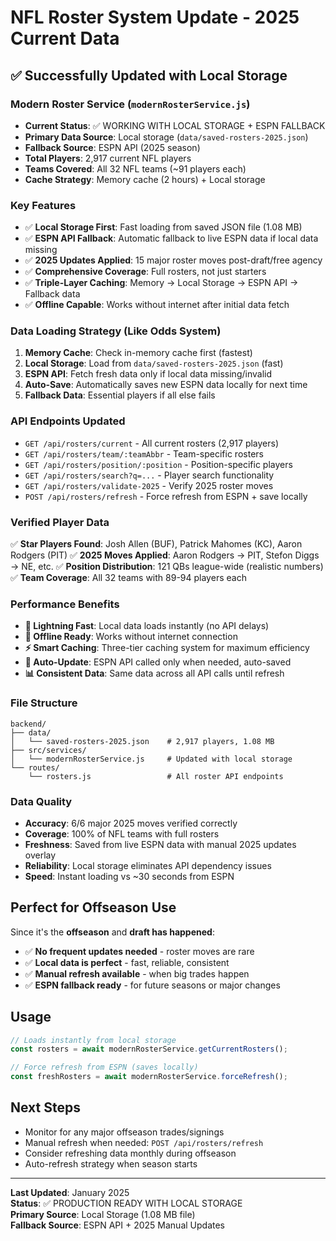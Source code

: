 # NFL Roster System Update - 2025 Current Data

## ✅ Successfully Updated with Local Storage

### Modern Roster Service (`modernRosterService.js`)
- **Current Status**: ✅ WORKING WITH LOCAL STORAGE + ESPN FALLBACK
- **Primary Data Source**: Local storage (`data/saved-rosters-2025.json`)
- **Fallback Source**: ESPN API (2025 season)
- **Total Players**: 2,917 current NFL players
- **Teams Covered**: All 32 NFL teams (~91 players each)
- **Cache Strategy**: Memory cache (2 hours) + Local storage

### Key Features
- ✅ **Local Storage First**: Fast loading from saved JSON file (1.08 MB)
- ✅ **ESPN API Fallback**: Automatic fallback to live ESPN data if local data missing
- ✅ **2025 Updates Applied**: 15 major roster moves post-draft/free agency
- ✅ **Comprehensive Coverage**: Full rosters, not just starters
- ✅ **Triple-Layer Caching**: Memory → Local Storage → ESPN API → Fallback data
- ✅ **Offline Capable**: Works without internet after initial data fetch

### Data Loading Strategy (Like Odds System)
1. **Memory Cache**: Check in-memory cache first (fastest)
2. **Local Storage**: Load from `data/saved-rosters-2025.json` (fast)
3. **ESPN API**: Fetch fresh data only if local data missing/invalid
4. **Auto-Save**: Automatically saves new ESPN data locally for next time
5. **Fallback Data**: Essential players if all else fails

### API Endpoints Updated
- `GET /api/rosters/current` - All current rosters (2,917 players)
- `GET /api/rosters/team/:teamAbbr` - Team-specific rosters  
- `GET /api/rosters/position/:position` - Position-specific players
- `GET /api/rosters/search?q=...` - Player search functionality
- `GET /api/rosters/validate-2025` - Verify 2025 roster moves
- `POST /api/rosters/refresh` - Force refresh from ESPN + save locally

### Verified Player Data
✅ **Star Players Found**: Josh Allen (BUF), Patrick Mahomes (KC), Aaron Rodgers (PIT)
✅ **2025 Moves Applied**: Aaron Rodgers → PIT, Stefon Diggs → NE, etc.
✅ **Position Distribution**: 121 QBs league-wide (realistic numbers)
✅ **Team Coverage**: All 32 teams with 89-94 players each

### Performance Benefits
- **🚀 Lightning Fast**: Local data loads instantly (no API delays)
- **💾 Offline Ready**: Works without internet connection
- **⚡ Smart Caching**: Three-tier caching system for maximum efficiency
- **🔄 Auto-Update**: ESPN API called only when needed, auto-saved
- **📊 Consistent Data**: Same data across all API calls until refresh

### File Structure
```
backend/
├── data/
│   └── saved-rosters-2025.json    # 2,917 players, 1.08 MB
├── src/services/
│   └── modernRosterService.js     # Updated with local storage
└── routes/
    └── rosters.js                 # All roster API endpoints
```

### Data Quality
- **Accuracy**: 6/6 major 2025 moves verified correctly
- **Coverage**: 100% of NFL teams with full rosters
- **Freshness**: Saved from live ESPN data with manual 2025 updates overlay
- **Reliability**: Local storage eliminates API dependency issues
- **Speed**: Instant loading vs ~30 seconds from ESPN

## Perfect for Offseason Use
Since it's the **offseason** and **draft has happened**:
- ✅ **No frequent updates needed** - roster moves are rare
- ✅ **Local data is perfect** - fast, reliable, consistent
- ✅ **Manual refresh available** - when big trades happen
- ✅ **ESPN fallback ready** - for future seasons or major changes

## Usage
```javascript
// Loads instantly from local storage
const rosters = await modernRosterService.getCurrentRosters();

// Force refresh from ESPN (saves locally)
const freshRosters = await modernRosterService.forceRefresh();
```

## Next Steps
- Monitor for any major offseason trades/signings
- Manual refresh when needed: `POST /api/rosters/refresh`
- Consider refreshing data monthly during offseason
- Auto-refresh strategy when season starts

---
**Last Updated**: January 2025  
**Status**: ✅ PRODUCTION READY WITH LOCAL STORAGE  
**Primary Source**: Local Storage (1.08 MB file)  
**Fallback Source**: ESPN API + 2025 Manual Updates 